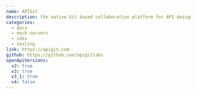 ```yaml
---
name: APIGit
description: the native Git based collaboration platform for API design, document, mock, testing and share.
categories:
  - docs
  - mock-servers
  - ides
  - testing
link: https://apigit.com
github: https://github.com/apigitlabs
openApiVersions:
  v2: true
  v3: true
  v3_1: true
  v4: false
---
```

